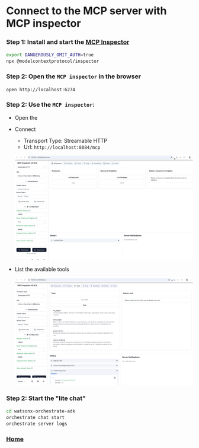 # Connect to the MCP server with MCP inspector

### Step 1: Install and start the [MCP Inspector](https://github.com/modelcontextprotocol/inspector)

   ```sh
   export DANGEROUSLY_OMIT_AUTH=true   
   npx @modelcontextprotocol/inspector  
   ```

### Step 2: Open the `MCP inspector` in the browser

   ```sh
   open http://localhost:6274
   ```

### Step 2: Use the `MCP inspector`:

* Open the

* Connect
  * Transport Type: Streamable HTTP
  * Url: `http://localhost:8084/mcp`

  ![](/images/connect-to-mcp-locally-01.jpg)

* List the available tools

  ![](/images/connect-to-mcp-locally-02.jpg)


### Step 2: Start the "lite chat"

```sh
cd watsonx-orchestrate-adk
orchestrate chat start
orchestrate server logs
```

### [Home](https://github.com/thomassuedbroecker/galaxium-travels-mcp-compose-watsonx-orchestrate/blob/main/README.md)